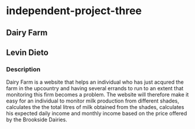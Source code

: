# independent-project-three

## Dairy Farm
## Levin Dieto
### Description
Dairy Farm is a website that helps an individual who has just acqured the farm in the upcountry and having several errands to run to an extent that monitoring this firm becomes a problem. The website will therefore make it easy for an individual to monitor milk production from different shades, calculates the the total litres of milk obtained from the shades, calculates his expected daily income and monthly income based on the price offered by the Brookside Dairies.